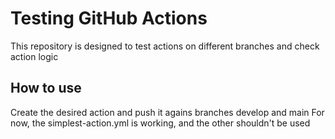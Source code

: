 # Testing GitHub Actions
This repository is designed to test actions on different branches and check action logic
## How to use
Create the desired action and push it agains branches develop and main
For now, the simplest-action.yml is working, and the other shouldn't be used